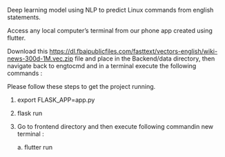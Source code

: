 Deep learning model using NLP to predict Linux commands from english statements.


Access any local computer’s terminal from our phone app created using flutter.

Download this https://dl.fbaipublicfiles.com/fasttext/vectors-english/wiki-news-300d-1M.vec.zip file and place in the Backend/data directory, then navigate back to engtocmd and in a terminal execute the following commands :

Please follow these steps to get the project running.

1. export FLASK_APP=app.py

2. flask run

3. Go to frontend directory and then execute following commandin new terminal :

    a. flutter run
